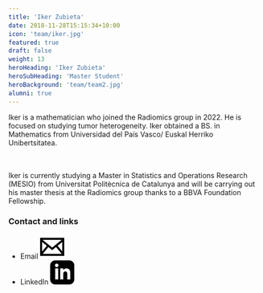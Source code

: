```yaml
---
title: 'Iker Zubieta'
date: 2018-11-28T15:15:34+10:00
icon: 'team/iker.jpg'
featured: true
draft: false
weight: 13
heroHeading: 'Iker Zubieta'
heroSubHeading: 'Master Student'
heroBackground: 'team/team2.jpg'
alumni: true
---
```

Iker is a mathematician who joined the Radiomics group in 2022. He is focused on studying tumor heterogeneity.
Iker obtained a BS. in Mathematics from Universidad del País Vasco/ Euskal Herriko Unibertsitatea.                                                                        
            <br/>                                         <br/>                      


            
             

Iker is currently studying a Master in Statistics and Operations Research (MESIO) from Universitat Politècnica de Catalunya and will be carrying out his master thesis at the Radiomics group thanks to a BBVA Foundation Fellowship.


### Contact and links

- Email [![profile](/social/mail.svg)](mailto:ikerzubieta@vhio.net)
- LinkedIn [![profile](/social/linkedin.svg)](https://www.linkedin.com/in/iker-zubieta-martin-1b4627206/)
